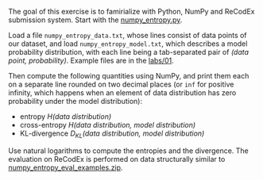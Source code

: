 The goal of this exercise is to famirialize with Python, NumPy and ReCodEx
submission system. Start with the
[numpy_entropy.py](https://github.com/ufal/npfl114/tree/master/labs/01/numpy_entropy.py).

Load a file `numpy_entropy_data.txt`, whose lines consist of data points of our
dataset, and load `numpy_entropy_model.txt`, which describes a model probability distribution,
with each line being a tab-separated pair of _(data point, probability)_.
Example files are in the [labs/01](https://github.com/ufal/npfl114/tree/master/labs/01).

Then compute the following quantities using NumPy, and print them each on
a separate line rounded on two decimal places (or `inf` for positive infinity,
which happens when an element of data distribution has zero probability
under the model distribution):
- entropy _H(data distribution)_
- cross-entropy _H(data distribution, model distribution)_
- KL-divergence _D<sub>KL</sub>(data distribution, model distribution)_

Use natural logarithms to compute the entropies and the divergence.
The evaluation on ReCodEx is performed on data structurally similar to
[numpy_entropy_eval_examples.zip](https://github.com/ufal/npfl114/tree/master/labs/01/numpy_entropy_eval_examples.zip).
